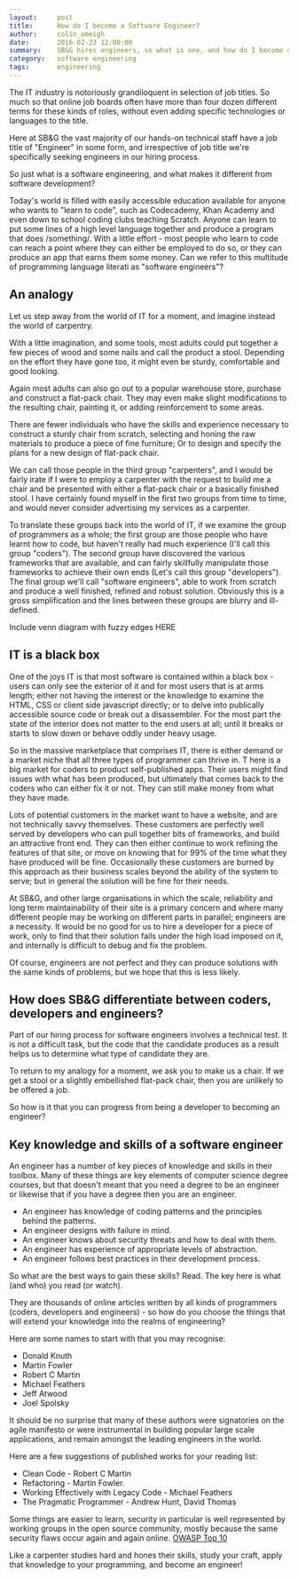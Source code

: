 ```yaml
---
layout:     post
title:      How do I become a Software Engineer?
author:     colin_ameigh
date:       2016-02-23 12:00:00
summary:    SB&G hires engineers, so what is one, and how do I become one?
category:   software engineering
tags:       engineering
---
```


The IT industry is notoriously grandiloquent in selection of job titles.  So much so that online job boards often have more than four dozen different terms for these kinds of roles, without even adding specific technologies or languages to the title.

Here at SB&G the vast majority of our hands-on technical staff have a job title of "Engineer" in some form, and irrespective of job title we're specifically seeking engineers in our hiring process.

So just what is a software engineering, and what makes it different from software development?

Today's world is filled with easily accessible education available for anyone who wants to "learn to code", such as Codecademy, Khan Academy and even down to school coding clubs teaching Scratch.  Anyone can learn to put some lines of a high level language together and produce a program that does /something/.  With a little effort - most people who learn to code can reach a point where they can either be employed to do so, or they can produce an app that earns them some money.  Can we refer to this multitude of programming language literati as  "software engineers"?


An analogy
----------

Let us step away from the world of IT for a moment, and imagine instead the world of carpentry.

With a little imagination, and some tools, most adults could put together a few pieces of wood and some nails and call the product a stool.   Depending on the effort they have gone too, it might even be sturdy, comfortable and good looking.

Again most adults can also go out to a popular warehouse store, purchase and construct a flat-pack chair.  They may even make slight modifications to the resulting chair, painting it, or adding reinforcement to some areas.

There are fewer individuals who have the skills and experience necessary to construct a sturdy chair from scratch, selecting and honing the raw materials to produce a piece of fine furniture; Or to design and specify the plans for a new design of flat-pack chair.

We can call those people in the third group "carpenters", and I would be fairly irate if I were to employ a carpenter with the request to build me a chair and be presented with either a flat-pack chair or a basically finished stool.   I have certainly found myself in the first two groups from time to time, and would never consider advertising my services as a carpenter.

To translate these groups back into the world of IT, if we examine the group of programmers as a whole; the first group are those people who have learnt how to code, but haven't really had much experience (I'll call this group "coders").   The second group have discovered the various frameworks that are available, and can fairly skillfully manipulate those frameworks to achieve their own ends  (Let's call this group "developers").   The final group we'll call "software engineers", able to work from scratch and produce a well finished, refined and robust solution.  Obviously this is a gross simplification and the lines between these groups are blurry and ill-defined.

Include venn diagram with fuzzy edges HERE

IT is a black box
-----------------

One of the joys IT is that most software is contained within a black box - users can only see the exterior of it and for most users that is at arms length; either not having the interest or the knowledge to examine the HTML, CSS or client side javascript directly; or to delve into publically accessible source code or break out a disassembler.  For the most part the state of the interior does not matter to the end users at all; until it breaks or starts to slow down or behave oddly under heavy usage.

So in the massive marketplace that comprises IT, there is either demand or a market niche that all three types of programmer can thrive in.
T
here is a big market for coders to product self-published apps.  Their users might find issues with what has been produced, but ultimately that comes back to the coders who can either fix it or not.  They can still make money from what they have made.

Lots of potential customers in the market want to have a website, and are not technically savvy themselves.  These customers are perfectly well served by developers who can pull together bits of frameworks, and build an attractive front end.  They can then either continue to work refining the features of that site, or move on knowing that for 99% of the time what they have produced will be fine.   Occasionally these customers are burned by this approach as their business scales beyond the ability of the system to serve; but in general the solution will be fine for their needs.

At SB&G, and other large organisations in which the scale, reliability and long term maintainability of their site is a primary concern and where many different people may be working on different parts in parallel;  engineers are a necessity.  It would be no good for us to hire a developer for a piece of work, only to find that their solution fails under the high load imposed on it, and internally is difficult to debug and fix the problem.

Of course, engineers are not perfect and they can produce solutions with the same kinds of problems, but we hope that this is less likely.

How does SB&G differentiate between coders, developers and engineers?
-----------------------------

Part of our hiring process for software engineers involves a technical test.   It is not a difficult task, but the code that the candidate produces as a result helps us to determine what type of candidate they are. 

To return to my analogy for a moment, we ask you to make us a chair.   If we get a stool or a slightly embellished flat-pack chair, then you are unlikely to be offered a job.

So how is it that you can progress from being a developer to becoming an engineer?

Key knowledge and skills of a software engineer
-----------------------------------------------

An engineer has a number of key pieces of knowledge and skills in their toolbox.  Many of these things are key elements of computer science degree courses, but that doesn't meant that you need a degree to be an engineer or likewise that if you have a degree then you are an engineer.

* An engineer has knowledge of coding patterns and the principles behind the patterns.
* An engineer designs with failure in mind.
* An engineer knows about security threats and how to deal with them.
* An engineer has experience of appropriate levels of abstraction.
* An engineer follows best practices in their development process.

So what are the best ways to gain these skills?  Read.  The key here is what (and who) you read (or watch).

They are thousands of online articles written by all kinds of programmers (coders, developers and engineers) - so how do you choose the things that will extend your knowledge into the realms of engineering?

Here are some names to start with that you may recognise:

* Donald Knuth
* Martin Fowler
* Robert C Martin
* Michael Feathers
* Jeff Atwood
* Joel Spolsky

It should be no surprise that many of these authors were signatories on the agile manifesto or were instrumental in building popular large scale applications, and remain amongst the leading engineers in the world.

Here are a few suggestions of published works for your reading list:

* Clean Code - Robert C Martin
* Refactoring - Martin Fowler.
* Working Effectively with Legacy Code - Michael Feathers
* The Pragmatic Programmer - Andrew Hunt, David Thomas

Some things are easier to learn, security in particular is well represented by working groups in the open source community, mostly because the same security flaws occur again and again online.  [OWASP Top 10](https://www.owasp.org/index.php/Top10)

Like a carpenter studies hard and hones their skills, study your craft, apply that knowledge to your programming, and become an engineer!

